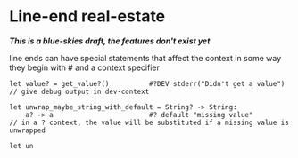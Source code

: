 # Line-end real-estate
***This is a blue-skies draft, the features don't exist yet***

line ends can have special statements that affect the context in some way
they begin with # and a context specifier

```
let value? = get_value?()          #?DEV stderr("Didn't get a value") // give debug output in dev-context

let unwrap_maybe_string_with_default = String? -> String:
    a? -> a                        #? default "missing value"               // in a ? context, the value will be substituted if a missing value is unwrapped

let un
```